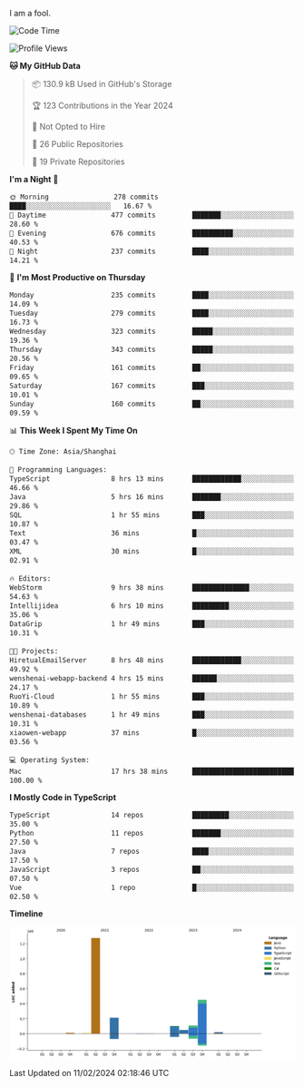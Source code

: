 I am a fool.

<!--START_SECTION:waka-->
![Code Time](http://img.shields.io/badge/Code%20Time-1%2C195%20hrs%2038%20mins-blue)

![Profile Views](http://img.shields.io/badge/Profile%20Views-0-blue)

**🐱 My GitHub Data** 

> 📦 130.9 kB Used in GitHub's Storage 
 > 
> 🏆 123 Contributions in the Year 2024
 > 
> 🚫 Not Opted to Hire
 > 
> 📜 26 Public Repositories 
 > 
> 🔑 19 Private Repositories 
 > 
**I'm a Night 🦉** 

```text
🌞 Morning                278 commits         ████░░░░░░░░░░░░░░░░░░░░░   16.67 % 
🌆 Daytime                477 commits         ███████░░░░░░░░░░░░░░░░░░   28.60 % 
🌃 Evening                676 commits         ██████████░░░░░░░░░░░░░░░   40.53 % 
🌙 Night                  237 commits         ████░░░░░░░░░░░░░░░░░░░░░   14.21 % 
```
📅 **I'm Most Productive on Thursday** 

```text
Monday                   235 commits         ████░░░░░░░░░░░░░░░░░░░░░   14.09 % 
Tuesday                  279 commits         ████░░░░░░░░░░░░░░░░░░░░░   16.73 % 
Wednesday                323 commits         █████░░░░░░░░░░░░░░░░░░░░   19.36 % 
Thursday                 343 commits         █████░░░░░░░░░░░░░░░░░░░░   20.56 % 
Friday                   161 commits         ██░░░░░░░░░░░░░░░░░░░░░░░   09.65 % 
Saturday                 167 commits         ███░░░░░░░░░░░░░░░░░░░░░░   10.01 % 
Sunday                   160 commits         ██░░░░░░░░░░░░░░░░░░░░░░░   09.59 % 
```


📊 **This Week I Spent My Time On** 

```text
🕑︎ Time Zone: Asia/Shanghai

💬 Programming Languages: 
TypeScript               8 hrs 13 mins       ████████████░░░░░░░░░░░░░   46.66 % 
Java                     5 hrs 16 mins       ███████░░░░░░░░░░░░░░░░░░   29.86 % 
SQL                      1 hr 55 mins        ███░░░░░░░░░░░░░░░░░░░░░░   10.87 % 
Text                     36 mins             █░░░░░░░░░░░░░░░░░░░░░░░░   03.47 % 
XML                      30 mins             █░░░░░░░░░░░░░░░░░░░░░░░░   02.91 % 

🔥 Editors: 
WebStorm                 9 hrs 38 mins       ██████████████░░░░░░░░░░░   54.63 % 
Intellijidea             6 hrs 10 mins       █████████░░░░░░░░░░░░░░░░   35.06 % 
DataGrip                 1 hr 49 mins        ███░░░░░░░░░░░░░░░░░░░░░░   10.31 % 

🐱‍💻 Projects: 
HiretualEmailServer      8 hrs 48 mins       ████████████░░░░░░░░░░░░░   49.92 % 
wenshenai-webapp-backend 4 hrs 15 mins       ██████░░░░░░░░░░░░░░░░░░░   24.17 % 
RuoYi-Cloud              1 hr 55 mins        ███░░░░░░░░░░░░░░░░░░░░░░   10.89 % 
wenshenai-databases      1 hr 49 mins        ███░░░░░░░░░░░░░░░░░░░░░░   10.31 % 
xiaowen-webapp           37 mins             █░░░░░░░░░░░░░░░░░░░░░░░░   03.56 % 

💻 Operating System: 
Mac                      17 hrs 38 mins      █████████████████████████   100.00 % 
```

**I Mostly Code in TypeScript** 

```text
TypeScript               14 repos            █████████░░░░░░░░░░░░░░░░   35.00 % 
Python                   11 repos            ███████░░░░░░░░░░░░░░░░░░   27.50 % 
Java                     7 repos             ████░░░░░░░░░░░░░░░░░░░░░   17.50 % 
JavaScript               3 repos             ██░░░░░░░░░░░░░░░░░░░░░░░   07.50 % 
Vue                      1 repo              █░░░░░░░░░░░░░░░░░░░░░░░░   02.50 % 
```



**Timeline**

![Lines of Code chart](https://raw.githubusercontent.com/VeejaLiu/VeejaLiu/master/assets/bar_graph.png)


 Last Updated on 11/02/2024 02:18:46 UTC
<!--END_SECTION:waka-->
